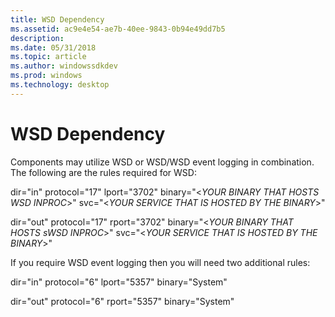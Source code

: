 ```yaml
---
title: WSD Dependency
ms.assetid: ac9e4e54-ae7b-40ee-9843-0b94e49dd7b5
description: 
ms.date: 05/31/2018
ms.topic: article
ms.author: windowssdkdev
ms.prod: windows
ms.technology: desktop
---
```


# WSD Dependency

Components may utilize WSD or WSD/WSD event logging in combination. The following are the rules required for WSD:

dir="in" protocol="17" lport="3702" binary="&lt;*YOUR BINARY THAT HOSTS WSD INPROC*&gt;" svc="&lt;*YOUR SERVICE THAT IS HOSTED BY THE BINARY*&gt;"

dir="out" protocol="17" rport="3702" binary="&lt;*YOUR BINARY THAT HOSTS sWSD INPROC*&gt;" svc="&lt;*YOUR SERVICE THAT IS HOSTED BY THE BINARY*&gt;"

If you require WSD event logging then you will need two additional rules:

dir="in" protocol="6" lport="5357" binary="System"

dir="out" protocol="6" rport="5357" binary="System"

 

 




